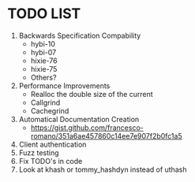 # TODO LIST

 1. Backwards Specification Compability
	 - hybi-10
	 - hybi-07
	 - hixie-76
	 - hixie-75
	 - Others?
 2. Performance Improvements
     - Realloc the double size of the current
     - Callgrind
     - Cachegrind
 3. Automatical Documentation Creation
     - https://gist.github.com/francesco-romano/351a6ae457860c14ee7e907f2b0fc1a5
 4. Client authentication
 5. Fuzz testing
 6. Fix TODO's in code
 7. Look at khash or tommy_hashdyn instead of uthash
